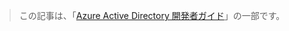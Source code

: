 > この記事は、「[Azure Active Directory 開発者ガイド](../articles/active-directory/active-directory-developers-guide.md)」の一部です。
> 
> 

<!---HONumber=Oct15_HO3-->